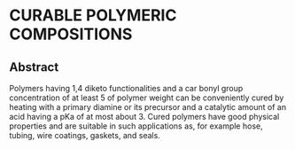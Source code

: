 # CURABLE POLYMERIC COMPOSITIONS

## Abstract
Polymers having 1,4 diketo functionalities and a car bonyl group concentration of at least 5 of polymer weight can be conveniently cured by heating with a primary diamine or its precursor and a catalytic amount of an acid having a pKa of at most about 3. Cured polymers have good physical properties and are suitable in such applications as, for example hose, tubing, wire coatings, gaskets, and seals.